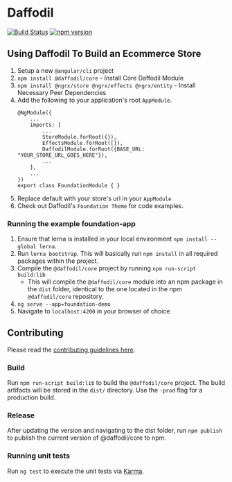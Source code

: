 # Daffodil
[![Build Status](https://travis-ci.com/graycoreio/daffodil.svg?branch=master)](https://travis-ci.com/graycoreio/daffodil)
[![npm version](https://badge.fury.io/js/%40daffodil%2Fcore.svg)](https://www.npmjs.com/@daffodil/core)

## Using Daffodil To Build an Ecommerce Store
1. Setup a new `@angular/cli` project
2. `npm install @daffodil/core` - Install Core Daffodil Module
3. `npm install @ngrx/store @ngrx/effects @ngrx/entity` - Install Necessary Peer Dependencies
4. Add the following to your application's root `AppModule`.
    ```
    @NgModule({
        ...
        imports: [
            ...
            StoreModule.forRoot({}),
            EffectsModule.forRoot([]),
            DaffodilModule.forRoot({BASE_URL: "YOUR_STORE_URL_GOES_HERE"}),
            ...
        ],
        ...
    })
    export class FoundationModule { }
    ```
5. Replace default with your store's url in your `AppModule`
6. Check out Daffodil's `Foundation Theme` for code examples.

### Running the example foundation-app
1. Ensure that lerna is installed in your local environment `npm install --global lerna`.
2. Run `lerna bootstrap`. This will basically run `npm install` in all required packages within the project. 
3. Compile the `@daffodil/core` project by running `npm run-script build:lib`
    * This will compile the `@daffodil/core` module into an npm package in the `dist` folder, identical to the one located in the npm `@daffodil/core` repository. 
4. `ng serve --app=foundation-demo`
5. Navigate to `localhost:4200` in your browser of choice

## Contributing

Please read the [contributing guidelines here](https://github.com/graycore/daffodil/blob/master/CONTRIBUTING.md).

### Build

Run `npm run-script build:lib` to build the `@daffodil/core` project. The build artifacts will be stored in the `dist/` directory. Use the `-prod` flag for a production build.

### Release

After updating the version and navigating to the dist folder, run `npm publish` to publish the current version of @daffodil/core to npm.

### Running unit tests

Run `ng test` to execute the unit tests via [Karma](https://karma-runner.github.io).
